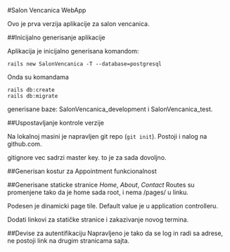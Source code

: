 #Salon Vencanica WebApp

Ovo je prva verzija aplikacije za salon vencanica.

##Inicijalno generisanje aplikacije

Aplikacija je inicijalno generisana komandom:
```rails
rails new SalonVencanica -T --database=postgresql
```

Onda su komandama
```rails
rails db:create
rails db:migrate
```
generisane baze: SalonVencanica_development i SalonVencanica_test.

##Uspostavljanje kontrole verzije

Na lokalnoj masini je napravljen git repo (`git init`). Postoji i nalog na github.com.

gitignore vec sadrzi master key. to je za sada dovoljno.

##Generisan kostur za Appointment funkcionalnost

##Generisane staticke stranice _Home_, _About_, _Contact_
Routes su promenjene tako da je home sada root, i nema /pages/ u linku.

Podesen je dinamicki page tile.
Default value je u application controlleru.

Dodati linkovi za statičke stranice i zakazivanje novog termina.

##Devise za autentifikaciju
Napravljeno je tako da se log in radi sa adrese, ne postoji link na drugim stranicama sajta.